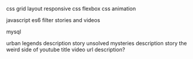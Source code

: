 
css grid layout responsive
css flexbox
css animation

javascript es6
filter stories and videos


mysql

urban legends
	description
	story
unsolved mysteries
	description
	story
the weird side of youtube
	title
	video url
	description?